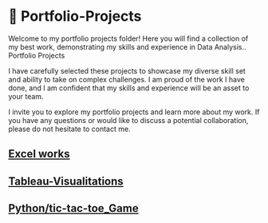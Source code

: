 # 💎 Portfolio-Projects
Welcome to my portfolio projects folder! Here you will find a collection of my best work, demonstrating my skills and experience in Data Analysis..
Portfolio Projects

I have carefully selected these projects to showcase my diverse skill set and ability to take on complex challenges. I am proud of the work I have done, and I am confident that my skills and experience will be an asset to your team.

I invite you to explore my portfolio projects and learn more about my work. If you have any questions or would like to discuss a potential collaboration, please do not hesitate to contact me.

## [Excel works](https://github.com/PeJiR/Portfolio-Projects/tree/main/Excel%20Jobs) 
## [Tableau-Visualitations](https://github.com/PeJiR/Portfolio-Projects/tree/main/Tableau-Visualitations)
## [Python/tic-tac-toe_Game](https://github.com/PeJiR/Harvard-University-Certificates/tree/main/Professional%20Certificate%20in_Computer%20Science%20for%20Python%20Programming/CS50-s-Introduction-to-Programming-with-Python/Final%20Project)

